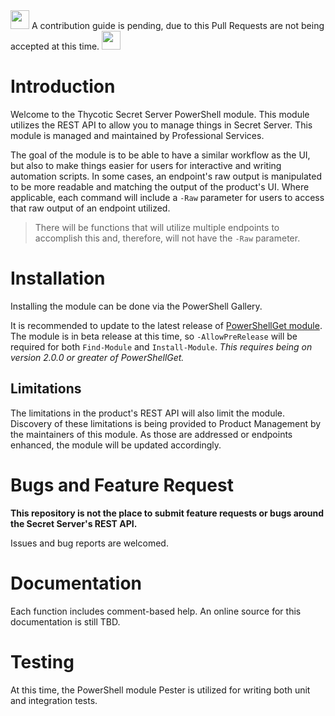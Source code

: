 <img src="https://user-images.githubusercontent.com/11204251/102900538-0b165a80-4432-11eb-9164-2996d0222a88.png" width="30" height="30">
A contribution guide is pending, due to this Pull Requests are not being accepted at this time.
<img src="https://user-images.githubusercontent.com/11204251/102900538-0b165a80-4432-11eb-9164-2996d0222a88.png" width="30" height="30">

# Introduction

Welcome to the Thycotic Secret Server PowerShell module. This module utilizes the REST API to allow you to manage things in Secret Server. This module is managed and maintained by Professional Services.

The goal of the module is to be able to have a similar workflow as the UI, but also to make things easier for users for interactive and writing automation scripts. In some cases, an endpoint's raw output is manipulated to be more readable and matching the output of the product's UI. Where applicable, each command will include a `-Raw` parameter for users to access that raw output of an endpoint utilized.

> There will be functions that will utilize multiple endpoints to accomplish this and, therefore, will not have the `-Raw` parameter.

# Installation

Installing the module can be done via the PowerShell Gallery.

It is recommended to update to the latest release of [PowerShellGet module](https://docs.microsoft.com/en-us/powershell/scripting/gallery/installing-psget). The module is in beta release at this time, so `-AllowPreRelease` will be required for both `Find-Module` and `Install-Module`. _This requires being on version 2.0.0 or greater of PowerShellGet._

## Limitations

The limitations in the product's REST API will also limit the module. Discovery of these limitations is being provided to Product Management by the maintainers of this module. As those are addressed or endpoints enhanced, the module will be updated accordingly.

# Bugs and Feature Request

**This repository is not the place to submit feature requests or bugs around the Secret Server's REST API.**

Issues and bug reports are welcomed.

# Documentation

Each function includes comment-based help. An online source for this documentation is still TBD.

# Testing

At this time, the PowerShell module Pester is utilized for writing both unit and integration tests.
